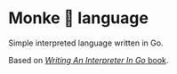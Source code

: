 # Monke 🦧 language

Simple interpreted language written in Go.

Based on [*Writing An Interpreter In Go* book](https://interpreterbook.com/).

